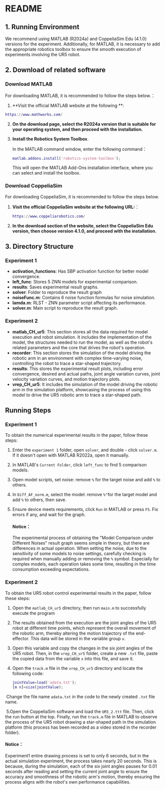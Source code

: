 # README

## 1. Running Environment

We recommend using MATLAB (R2024a) and CoppeliaSim Edu (4.1.0) versions for the experiment. Additionally, for MATLAB, it is necessary to add the appropriate robotics toolbox to ensure the smooth execution of experiments involving the UR5 robot.

## 2. Download of related software

### Download MATLAB

For downloading MATLAB, it is recommended to follow the steps below.：

1. **Visit the official MATLAB website at the following **:

  ```matlab
https://www.mathworks.com/
  ```

2. **On the download page, select the R2024a version that is suitable for your operating system, and then proceed with the installation.**

3. **Install the Robotics System Toolbox**.

   In the MATLAB command window, enter the following command：

   ```matlab
   matlab.addons.install('robotics-system-toolbox');
   ```

   This will open the MATLAB Add-Ons installation interface, where you can select and install the toolbox.


### Download CoppeliaSim

For downloading CoppeliaSim, it is recommended to follow the steps below.

1. **Visit the official CoppeliaSim website at the following URL:**：

   ```matlab
   https://www.coppeliarobotics.com/
   ```

2. **In the download section of the website, select the CoppeliaSim Edu version, then choose version 4.1.0, and proceed with the installation.**

## 3. Directory Structure

### Experiment 1

* **activation_functions**: Has SBP activation function for better model convergence.
* **left_func**: Stores 5 ZNN models for experimental comparison.
* **results**: Saves experimental result graphs.
* **solver**: Folder to reproduce the result graph
* **noiseFunc.m**: Contains 6 noise function formulas for noise simulation.
* **lamda.m**: RLST - ZNN parameter script affecting its performance.
* **solver.m**: Main script to reproduce the result graph.

### Experiment 2

- **matlab_CH_ur5**: This section stores all the data required for model execution and robot simulation. It includes the implementation of the model, the structures needed to run the model, as well as the robot's related parameters and the core that drives the robot's operation.
- **recorder**: This section stores the simulation of the model driving the robotic arm in an environment with complex time-varying noise, controlling the robot to trace a star-shaped trajectory.
- **results**: This stores the experimental result plots, including error convergence, desired and actual paths, joint angle variation curves, joint velocity variation curves, and motion trajectory plots.
- **vrep_CH_ur5**: It includes the simulation of the model driving the robotic arm in the simulation platform, showcasing the process of using this model to drive the UR5 robotic arm to trace a star-shaped path.

## Running Steps

### Experiment 1

To obtain the numerical experimental results in the paper, follow these steps:

1. Enter the `experiment 1` folder, open `solver`, and double - click `solver.m`. If it doesn't open with MATLAB R2022a, open it manually.

2. In MATLAB's `Current Folder`, click `left_func` to find 5 comparison models.

3. Open model scripts, set noise: remove `%` for the target noise and add `%` to others.

4. In `Diff_AF_norm.m`, select the model: remove `%"`for the target model and add `%` to others, then save.

5. Ensure device meets requirements, click `Run` in MATLAB or press `F5`. Fix errors if any, and wait for the graph.

   #### Notice：

   The experimental process of obtaining the "Model Comparison under Different Noises" result graph seems simple in theory, but there are differences in actual operation. When setting the noise, due to the sensitivity of some models to noise settings, carefully checking is required when manually adding or removing the `%` symbol. Especially for complex models, each operation takes some time, resulting in the time consumption exceeding expectations.

### Experiment 2

To obtain the UR5 robot control experimental results in the paper, follow these steps:

1. Open the `matlab_CH_ur5` directory, then run `main.m` to successfully execute the program

2. The results obtained from the execution are the joint angles of the UR5 robot at different time points, which represent the overall movement of the robotic arm, thereby altering the motion trajectory of the end-effector. This data will be stored in the variable group `x`.

3. Open this variable and copy the changes in the six joint angles of the UR5 robot. Then, in the `vrep_CH_ur5` folder, create a new `.txt` file, paste the copied data from the variable `x` into this file, and save it.

4. Open the `track.m` file in the `vrep_CH_ur5` directory and locate the following code:

   ```matlab
   jointValue=load('adata.txt'); 
   [m n]=size(jointValue);
   ```

​		Change the file name `adata.txt` in the code to the newly created `.txt` file name.

​	5.Open the CoppeliaSim software and load the `UR5_2.ttt` file. Then, click the run button at the top. Finally, run the `track.m` file in MATLAB to observe the process of the UR5 robot drawing a star-shaped path in the simulation platform (this process has been recorded as a video stored in the recorder folder).

#### Notice：

Experiment1 entire drawing process is set to only 6 seconds, but in the actual simulation experiment, the process takes nearly 20 seconds. This is because, during the simulation, each of the six joint angles pauses for 0.01 seconds after reading and setting the current joint angle to ensure the accuracy and smoothness of the robotic arm's motion, thereby ensuring the process aligns with the robot's own performance capabilities.

